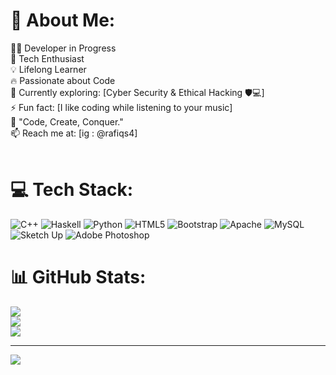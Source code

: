 # 💫 About Me:
👨‍💻 Developer in Progress <br>🚀 Tech Enthusiast<br>💡 Lifelong Learner  <br>🔥 Passionate about Code<br>🌱 Currently exploring: [Cyber Security & Ethical Hacking 🛡️💻]<br>⚡ Fun fact: [I like coding while listening to your music]<br>📌 "Code, Create, Conquer."<br>📫 Reach me at: [ig : @rafiqs4]<br><br>


# 💻 Tech Stack:
![C++](https://img.shields.io/badge/c++-%2300599C.svg?style=for-the-badge&logo=c%2B%2B&logoColor=white) ![Haskell](https://img.shields.io/badge/Haskell-5e5086?style=for-the-badge&logo=haskell&logoColor=white) ![Python](https://img.shields.io/badge/python-3670A0?style=for-the-badge&logo=python&logoColor=ffdd54) ![HTML5](https://img.shields.io/badge/html5-%23E34F26.svg?style=for-the-badge&logo=html5&logoColor=white) ![Bootstrap](https://img.shields.io/badge/bootstrap-%238511FA.svg?style=for-the-badge&logo=bootstrap&logoColor=white) ![Apache](https://img.shields.io/badge/apache-%23D42029.svg?style=for-the-badge&logo=apache&logoColor=white) ![MySQL](https://img.shields.io/badge/mysql-4479A1.svg?style=for-the-badge&logo=mysql&logoColor=white) ![Sketch Up](https://img.shields.io/badge/SketchUp-005F9E?style=for-the-badge&logo=sketchup&logoColor=white) ![Adobe Photoshop](https://img.shields.io/badge/adobe%20photoshop-%2331A8FF.svg?style=for-the-badge&logo=adobe%20photoshop&logoColor=white)
# 📊 GitHub Stats:
![](https://github-readme-stats.vercel.app/api?username=usvice&theme=dark&hide_border=false&include_all_commits=true&count_private=true)<br/>
![](https://github-readme-streak-stats.herokuapp.com/?user=usvice&theme=dark&hide_border=false)<br/>
![](https://github-readme-stats.vercel.app/api/top-langs/?username=usvice&theme=dark&hide_border=false&include_all_commits=true&count_private=true&layout=compact)

---
[![](https://visitcount.itsvg.in/api?id=usvice&icon=6&color=0)](https://visitcount.itsvg.in)

<!-- Proudly created with GPRM ( https://gprm.itsvg.in ) -->
